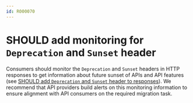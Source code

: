 ```yaml
---
id: R000070
---
```


# SHOULD add monitoring for `Deprecation` and `Sunset` header

Consumers should monitor the `Deprecation` and `Sunset` headers in HTTP responses to get information about future sunset of APIs and API features (see [SHOULD add `Deprecation` and `Sunset` header to responses](./should-add-deprecation-and-sunset-header-to-responses.md)).
We recommend that API providers build alerts on this monitoring information to ensure alignment with API consumers on the required migration task.
